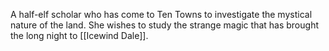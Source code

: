 A half-elf scholar who has come to Ten Towns to investigate the mystical nature of the land. She wishes to study the strange magic that has brought the long night to [[Icewind Dale]].